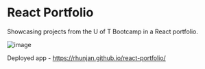# React Portfolio

Showcasing projects from the U of T Bootcamp in a React portfolio.

![image](https://user-images.githubusercontent.com/35638932/191644196-c2ccc9b9-f869-4a6c-bc13-148e96235e00.png)

Deployed app -  https://rhunjan.github.io/react-portfolio/

